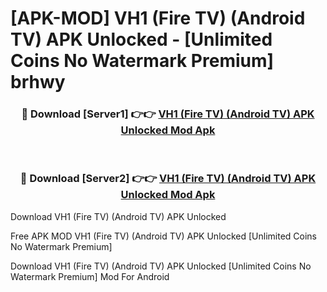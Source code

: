 # [APK-MOD] VH1 (Fire TV) (Android TV) APK Unlocked - [Unlimited Coins No Watermark Premium] brhwy



<div align="center">
<h3>🔴 Download [Server1] 👉👉 <a href="https://momento.my/?title=VH1_(Fire_TV)_(Android_TV)_APK_Unlocked">VH1 (Fire TV) (Android TV) APK Unlocked Mod Apk</a></h3><br>

<h3>🔴 Download [Server2] 👉👉 <a href="https://momento.my/?title=VH1_(Fire_TV)_(Android_TV)_APK_Unlocked">VH1 (Fire TV) (Android TV) APK Unlocked Mod Apk</a></h3>
</div>



Download VH1 (Fire TV) (Android TV) APK Unlocked 

Free APK MOD VH1 (Fire TV) (Android TV) APK Unlocked [Unlimited Coins No Watermark Premium]

Download VH1 (Fire TV) (Android TV) APK Unlocked [Unlimited Coins No Watermark Premium] Mod For Android
